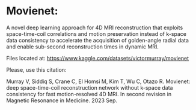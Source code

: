 # Movienet: 
A novel deep learning approach for 4D MRI reconstruction that exploits space-time-coil correlations and motion preservation instead of k-space data consistency to accelerate the acquisition of golden-angle radial data and enable sub-second reconstruction times in dynamic MRI.

Files located at: https://www.kaggle.com/datasets/victormurray/movienet

Please, use this citation:

Murray V, Siddiq S, Crane C, El Homsi M, Kim T, Wu C, Otazo R. Movienet: deep space-time-coil reconstruction network without k-space data consistency for fast motion-resolved 4D MRI. In second revision in Magnetic Resonance in Medicine. 2023 Sep.
